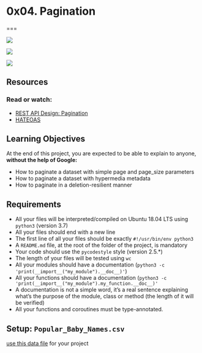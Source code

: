 # 0x04. Pagination
===

![](https://github.com/ja95aricapa/holbertonschool-web_back_end/blob/main/0x04-pagination/image/3646eb02de6527ca5d83.png?raw=true)

![](https://github.com/ja95aricapa/holbertonschool-web_back_end/blob/main/0x04-pagination/image/2.png?raw=true)

![](https://github.com/ja95aricapa/holbertonschool-web_back_end/blob/main/0x04-pagination/image/3.png?raw=true)
## Resources
### Read or watch:

- [REST API Design: Pagination](https://www.moesif.com/blog/technical/api-design/REST-API-Design-Filtering-Sorting-and-Pagination/#pagination)
- [HATEOAS](https://en.wikipedia.org/wiki/HATEOAS)

## Learning Objectives
At the end of this project, you are expected to be able to explain to anyone, **without the help of Google:**

- How to paginate a dataset with simple page and page_size parameters
- How to paginate a dataset with hypermedia metadata
- How to paginate in a deletion-resilient manner

## Requirements
- All your files will be interpreted/compiled on Ubuntu 18.04 LTS using ```python3``` (version 3.7)
- All your files should end with a new line
- The first line of all your files should be exactly ```#!/usr/bin/env python3```
- A ```README.md``` file, at the root of the folder of the project, is mandatory
- Your code should use the ```pycodestyle``` style (version 2.5.*)
- The length of your files will be tested using ```wc```
- All your modules should have a documentation (```python3 -c 'print(__import__("my_module").__doc__)'```)
- All your functions should have a documentation (```python3 -c 'print(__import__("my_module").my_function.__doc__)'```
- A documentation is not a simple word, it’s a real sentence explaining what’s the purpose of the module, class or method (the length of it will be verified)
- All your functions and coroutines must be type-annotated.

## Setup: ```Popular_Baby_Names.csv```
[use this data file](https://holbertonintranet.s3.amazonaws.com/uploads/misc/2020/5/7d3576d97e7560ae85135cc214ffe2b3412c51d7.csv?X-Amz-Algorithm=AWS4-HMAC-SHA256&X-Amz-Credential=AKIARDDGGGOUWMNL5ANN%2F20210727%2Fus-east-1%2Fs3%2Faws4_request&X-Amz-Date=20210727T212355Z&X-Amz-Expires=86400&X-Amz-SignedHeaders=host&X-Amz-Signature=5f13f5d7175b46e79e38503ab09e4a34af747c7d729ff49db135885acc1c7298) for your project